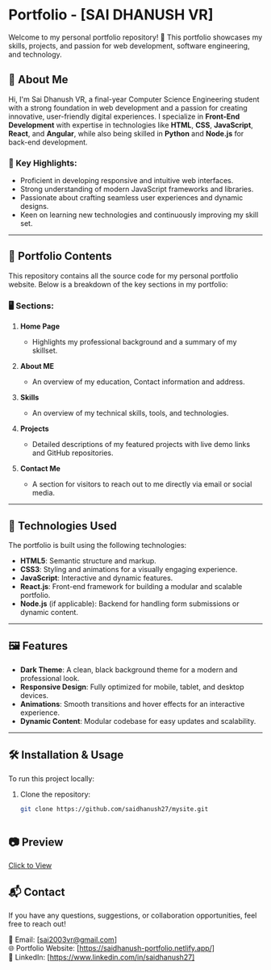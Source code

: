 # Portfolio - [SAI DHANUSH VR]

Welcome to my personal portfolio repository! 🚀 This portfolio showcases my skills, projects, and passion for web development, software engineering, and technology.  

## 🌟 About Me  
Hi, I'm Sai Dhanush VR, a final-year Computer Science Engineering student with a strong foundation in web development and a passion for creating innovative, user-friendly digital experiences. I specialize in **Front-End Development** with expertise in technologies like **HTML**, **CSS**, **JavaScript**, **React**, and **Angular**, while also being skilled in **Python** and **Node.js** for back-end development.  

### 🔭 Key Highlights:  
- Proficient in developing responsive and intuitive web interfaces.  
- Strong understanding of modern JavaScript frameworks and libraries.  
- Passionate about crafting seamless user experiences and dynamic designs.  
- Keen on learning new technologies and continuously improving my skill set.  

---

## 📁 Portfolio Contents  

This repository contains all the source code for my personal portfolio website. Below is a breakdown of the key sections in my portfolio:

### 🖥️ Sections:
1. **Home Page**  
   - Highlights my professional background and a summary of my skillset.
  
2. **About ME**
    -   An overview of my education, Contact information and address.

3. **Skills**  
   - An overview of my technical skills, tools, and technologies.  

4. **Projects**  
   - Detailed descriptions of my featured projects with live demo links and GitHub repositories.

5. **Contact Me**  
   - A section for visitors to reach out to me directly via email or social media.

---

## 🚀 Technologies Used  

The portfolio is built using the following technologies:  
- **HTML5**: Semantic structure and markup.  
- **CSS3**: Styling and animations for a visually engaging experience.  
- **JavaScript**: Interactive and dynamic features.  
- **React.js**: Front-end framework for building a modular and scalable portfolio.  
- **Node.js** (if applicable): Backend for handling form submissions or dynamic content.  

---

## 🖼️ Features  

- **Dark Theme**: A clean, black background theme for a modern and professional look.  
- **Responsive Design**: Fully optimized for mobile, tablet, and desktop devices.  
- **Animations**: Smooth transitions and hover effects for an interactive experience.  
- **Dynamic Content**: Modular codebase for easy updates and scalability.  

---

## 🛠️ Installation & Usage  

To run this project locally:  
1. Clone the repository:  
   ```bash
   git clone https://github.com/saidhanush27/mysite.git



## 📷 Preview

[Click to View](https://saidhanush-portfolio.netlify.app/)



## 📬 Contact
If you have any questions, suggestions, or collaboration opportunities, feel free to reach out!

📧 Email: [sai2003vr@gmail.com] <br>
🌐 Portfolio Website: [https://saidhanush-portfolio.netlify.app/]<br>
💼 LinkedIn: [https://www.linkedin.com/in/saidhanush27]<br>





   






   

